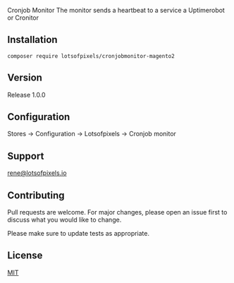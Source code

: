 Cronjob Monitor
The monitor sends a heartbeat to a service a Uptimerobot or Cronitor

## Installation
```
composer require lotsofpixels/cronjobmonitor-magento2
```
## Version
Release 1.0.0

## Configuration
Stores -> Configuration -> Lotsofpixels -> Cronjob monitor

## Support
rene@lotsofpixels.io

## Contributing
Pull requests are welcome. For major changes, please open an issue first
to discuss what you would like to change.

Please make sure to update tests as appropriate.

## License

[MIT](https://choosealicense.com/licenses/mit/)